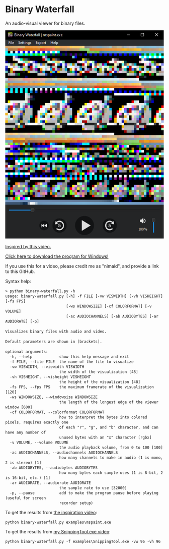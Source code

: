 # Binary Waterfall
An audio-visual viewer for binary files.

<img src="https://raw.githubusercontent.com/nimaid/binary-waterfall/main/docs/example.png" alt="Running the program on mspaint.exe"/>

[Inspired by this video.](https://www.youtube.com/watch?v=NFe0aGO9-TE)

[Click here to download the program for Windows!](https://github.com/nimaid/binary-waterfall/releases/latest)

If you use this for a video, please credit me as "nimaid", and provide a link to this GitHub.

Syntax help:
```
> python binary-waterfall.py -h
usage: binary-waterfall.py [-h] -f FILE [-vw VISWIDTH] [-vh VISHEIGHT] [-fs FPS]
                           [-ws WINDOWSIZE] [-cf COLORFORMAT] [-v VOLUME]
                           [-ac AUDIOCHANNELS] [-ab AUDIOBYTES] [-ar AUDIORATE] [-p]

Visualizes binary files with audio and video.

Default parameters are shown in [brackets].

optional arguments:
  -h, --help            show this help message and exit
  -f FILE, --file FILE  the name of the file to visualize
  -vw VISWIDTH, --viswidth VISWIDTH
                        the width of the visualization [48]
  -vh VISHEIGHT, --visheight VISHEIGHT
                        the height of the visualization [48]
  -fs FPS, --fps FPS    the maximum framerate of the visualization [120]
  -ws WINDOWSIZE, --windowsize WINDOWSIZE
                        the length of the longest edge of the viewer window [600]
  -cf COLORFORMAT, --colorformat COLORFORMAT
                        how to interpret the bytes into colored pixels, requires exactly one
                        of each "r", "g", and "b" character, and can have any number of
                        unused bytes with an "x" character [rgbx]
  -v VOLUME, --volume VOLUME
                        the audio playback volume, from 0 to 100 [100]
  -ac AUDIOCHANNELS, --audiochannels AUDIOCHANNELS
                        how many channels to make in audio (1 is mono, 2 is stereo) [1]
  -ab AUDIOBYTES, --audiobytes AUDIOBYTES
                        how many bytes each sample uses (1 is 8-bit, 2 is 16-bit, etc.) [1]
  -ar AUDIORATE, --audiorate AUDIORATE
                        the sample rate to use [32000]
  -p, --pause           add to make the program pause before playing (useful for screen
                        recorder setup)
```

To get the results from [the inspiration video](https://www.youtube.com/watch?v=NFe0aGO9-TE):
```
python binary-waterfall.py examples\mspaint.exe
```

To get the results from [my SnippingTool.exe video](https://youtu.be/yZ38UzCo4QM):
```
python binary-waterfall.py -f examples\SnippingTool.exe -vw 96 -vh 96
```